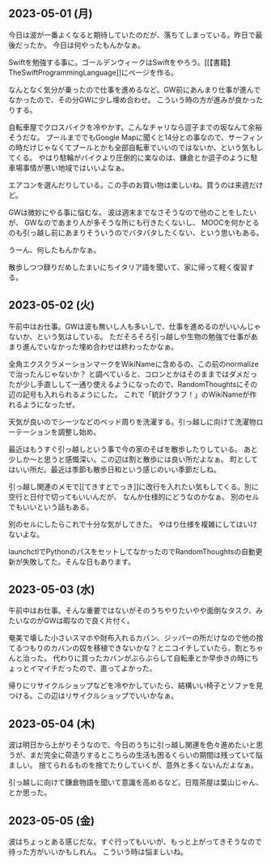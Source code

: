## 2023-05-01 (月)

今日は波が一番よくなると期待していたのだが、落ちてしまっている。昨日で最後だったか。
今日は何やったもんかなぁ。

Swiftを勉強する事に。ゴールデンウィークはSwiftをやろう。[[【書籍】TheSwiftProgrammingLanguage]]にページを作る。

なんとなく気分が乗ったので仕事を進めるなど。GW前にあんまり仕事が進んでなかったので、その分GWに少し埋め合わせ。
こういう時の方が進みが良かったりする。

自転車屋でクロスバイクを冷やかす。こんなチャリなら逗子までの坂なんて余裕そうだな。
プールまででもGoogle Mapに聞くと14分との事なので、サーフィンの時だけじゃなくてプールとかも全部自転車でいいのではないか、という気もしてくる。
やはり駐輪がバイクより圧倒的に楽なのは、鎌倉とか逗子のように駐車場事情が悪い地域ではいいよなぁ。

エアコンを選んだりしている。この手のお買い物は楽しいね。買うのは来週だけど。

GWは微妙にやる事に悩むな。
波は週末までなさそうなので他のことをしたいが、
GWなのであまり人が多そうな所にも行きたくないし、
MOOCを何かとるのも引っ越し前にあまりそういうのでバタバタしたくない、という思いもある。

うーん、何したもんかなぁ。

散歩しつつ録りだめしたまいにちイタリア語を聞いて、家に帰って軽く復習する。

## 2023-05-02 (火)

午前中はお仕事。GWは波も無いし人も多いしで、仕事を進めるのがいいんじゃないか、という気はしている。
ただそろそろ引っ越しや生物の勉強で仕事があまり進んでいなかった埋め合わせは終わったかなぁ。

全角エクスクラメーションマークをWikiNameに含めるの、この前のnormalizeで治ったんじゃないか？
と調べていると、コロンとかはそのままではダメだったが少し手直しして一通り使えるようになったので、RandomThoughtsにその辺の記号も入れられるようにした。
これで「統計グラフ！」のWikiNameが作れるようになったぜ。

天気が良いのでシーツなどのベッド周りを洗濯する。引っ越しに向けて洗濯物ローテーションを調整し始め。

最近はもうすぐ引っ越しという事で今の家のそばを散歩したりしている。
あと少しか〜と思うと感慨深い。この辺は割と散歩には良い所だよなぁ。
町としてはいい所だ。最近は季節も散歩日和という感じのいい季節だしね。

引っ越し関連のメモで[[てきすとでっき]]に改行を入れたい気もしてくる。別に空行と日付で切ってもいいんだが、
なんか仕様的にどうなのかなぁ。
別のセルでもいいという話もある。

別のセルにしたらこれで十分な気がしてきた。
やはり仕様を複雑にしてはいけないよな。

launchctlでPythonのパスをセットしてなかったのでRandomThoughtsの自動更新が失敗してた。そんな日もあります。

## 2023-05-03 (水)

午前中はお仕事。そんな重要ではないがそのうちやりたいやや面倒なタスク、みたいなのがGWは暇なので良く片付く。

奄美で壊した小さいスマホや財布入れるカバン、ジッパーの所だけなので他の捨てるつもりのカバンの奴を移植できないかな？とニコイチしていたら、割とちゃんと治った。
代わりに買ったカバンがぶらぶらして自転車とか早歩きの時にちょっとイマイチだったので、直ってよかった。

帰りにリサイクルショップなどを冷やかしていたら、結構いい椅子とソファを見つける。この辺はリサイクルショップでいいかなぁ。

## 2023-05-04 (木)

波は明日から上がりそうなので、今日のうちに引っ越し関連を色々進めたいと思うが、まだ完全に荷造りするとこちらの生活も困るくらいの期間は残っていて悩ましい。
捨てられるものを捨てたりしていくが、意外と多くないんだよなぁ。

引っ越しに向けて鎌倉物語を聞いて意識を高めるなど。日陰茶屋は葉山じゃん、とか思った。

## 2023-05-05 (金)

波はちょっとある感じだな。すぐ行ってもいいが、もっと上がってきそうなので待った方がいいかもしれん。
こういう時は悩ましいね。